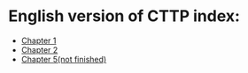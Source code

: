 # English version of CTTP index:

- [Chapter 1](Chapter1.md)
- [Chapter 2](Chapter2.md)
- [Chapter 5(not finished)](./Chapter5.md)
